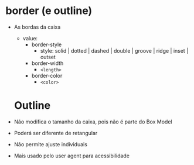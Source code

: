 # border (e outline)
- As bordas da caixa
  - value:
    - border-style
      - style: solid | dotted | dashed | double | groove | ridge | inset | outset
    - border-width
      - `<length>`
    - border-color
      - `<color>`
  
  # Outline
- Não modifica o tamanho da caixa, pois não é parte do Box Model
- Poderá ser diferente de retangular
- Não permite ajuste individuais
- Mais usado pelo user agent para acessibilidade